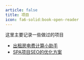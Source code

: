 ```yaml
---
article: false
title: 项目
icon: fa6-solid:book-open-reader
---
```


这里主要记录一些做过的项目

- [出租房电费计算小助手](./出租房电费计算小助手.md)
- [SPA项目SEO的优化方案](./SPA项目SEO的优化方案.md)
